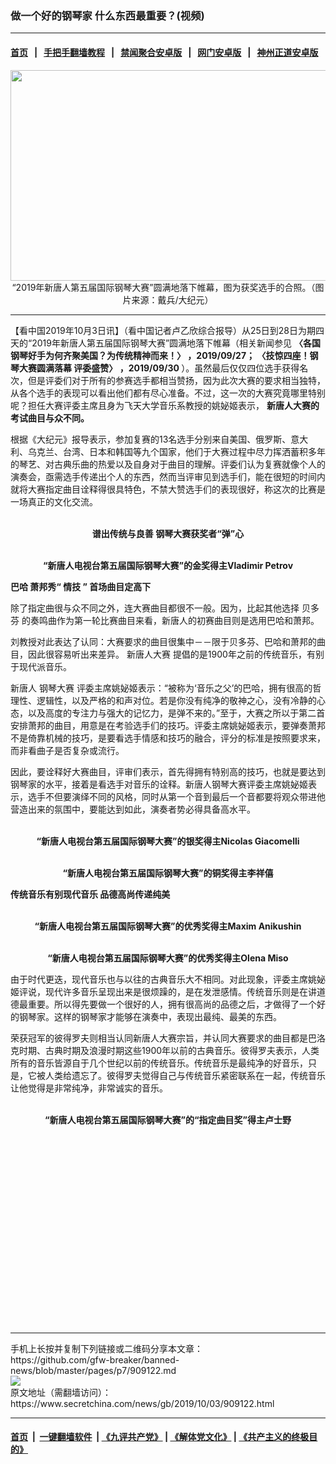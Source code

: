 ### 做一个好的钢琴家 什么东西最重要？(视频)
------------------------

#### [首页](https://github.com/gfw-breaker/banned-news/blob/master/README.md) &nbsp;&nbsp;|&nbsp;&nbsp; [手把手翻墙教程](https://github.com/gfw-breaker/guides/wiki) &nbsp;&nbsp;|&nbsp;&nbsp; [禁闻聚合安卓版](https://github.com/gfw-breaker/bn-android) &nbsp;&nbsp;|&nbsp;&nbsp; [网门安卓版](https://github.com/oGate2/oGate) &nbsp;&nbsp;|&nbsp;&nbsp; [神州正道安卓版](https://github.com/SzzdOgate/update) 



<div class="article_right" style="fone-color:#000">
 <p style="text-align:center">
  <img alt="" src="http://img2.secretchina.com/pic/2019/9-30/p2529711a81669942-ss.jpg" style="height:337px; width:600px"/>
  <br>
   “2019年新唐人第五届国际钢琴大赛”圆满地落下帷幕，图为获奖选手的合照。（图片来源：戴兵/大纪元）
   <span id="hideid" name="hideid" style="color:red;display:none;">
    <span href="https://www.secretchina.com">
    </span>
   </span>
  </br>
 </p>
 <div id="txt-mid1-t21-2017">
  

---


  </div>
 </div>
 <p>
  【看中国2019年10月3日讯】（看中国记者卢乙欣综合报导）从25日到28日为期四天的“2019年新唐人第五届国际钢琴大赛”圆满地落下帷幕（相关新闻参见
  <span href="http://www.secretchina.com/news/b5/2019/09/27/908593.html" target="_blank">
   <strong>
    〈各国钢琴好手为何齐聚美国？为传统精神而来！〉
   </strong>
  </span>
  <strong>
   ，2019/09/27；
  </strong>
  <strong>
   <span href="http://www.secretchina.com/news/b5/2019/09/30/909017.html" target="_blank">
    〈技惊四座！钢琴大赛圆满落幕 评委盛赞〉
   </span>
   ，2019/09/30
  </strong>
  ）。虽然最后仅仅四位选手获得名次，但是评委们对于所有的参赛选手都相当赞扬，因为此次大赛的要求相当独特，从各个选手的表现可以看出他们都有尽心准备。不过，这一次的大赛究竟哪里特别呢？担任大赛评委主席且身为飞天大学音乐系教授的姚妼姬表示，
  <strong>
   新唐人大赛的考试曲目与众不同。
  </strong>
  <span id="hideid" name="hideid" style="color:red;display:none;">
   <span href="https://www.secretchina.com">
   </span>
  </span>
 </p>
 <p>
  根据《大纪元》报导表示，参加复赛的13名选手分别来自美国、俄罗斯、意大利、乌克兰、台湾、日本和韩国等九个国家，他们于大赛过程中尽力挥洒蓄积多年的琴艺、对古典乐曲的热爱以及自身对于曲目的理解。评委们认为复赛就像个人的演奏会，亟需选手传递出个人的东西，然而当评审见到选手们，能在很短的时间内就将大赛指定曲目诠释得很具特色，不禁大赞选手们的表现很好，称这次的比赛是一场真正的文化交流。
 </p>
 <p style="text-align:center">
  <br>
   <strong>
    <span href="https://www.youtube.com/watch?v=ij3DTuAdXkk" target="_blank">
     谱出传统与良善 钢琴大赛获奖者“弹”心
    </span>
   </strong>
  </br>
 </p>
 <p style="text-align:center">
  <br>
   <strong>
    <span href="https://www.youtube.com/watch?v=BaSo7ZxTcoc&amp;t=1186s" target="_blank">
     “新唐人电视台第五届国际钢琴大赛”的金奖得主Vladimir Petrov
    </span>
   </strong>
  </br>
 </p>
 <p>
  <strong>
   <span href="https://www.secretchina.com/news/gb/tag/巴哈" target="_blank">
    巴哈
   </span>
   萧邦秀“
  </strong>
  <strong>
   情技
  </strong>
  <strong>
   ”
  </strong>
  <strong>
   首场曲目定高下
  </strong>
 </p>
 <p>
  除了指定曲很与众不同之外，连大赛曲目都很不一般。因为，比起其他选择
  <span href="https://www.secretchina.com/news/gb/tag/贝多芬" target="_blank">
   贝多芬
  </span>
  的奏鸣曲作为第一轮比赛曲目来看，新唐人的初赛曲目则是选用巴哈和萧邦。
 </p>
 <p>
  刘教授对此表达了认同：大赛要求的曲目很集中－－限于贝多芬、巴哈和萧邦的曲目，因此很容易听出来差异。
  <span href="https://www.secretchina.com/news/gb/tag/新唐人大赛" target="_blank">
   新唐人大赛
  </span>
  提倡的是1900年之前的传统音乐，有别于现代派音乐。
 </p>
 <p>
  新唐人
  <span href="https://www.secretchina.com/news/gb/tag/钢琴大赛" target="_blank">
   钢琴大赛
  </span>
  评委主席姚妼姬表示：“被称为‘音乐之父’的巴哈，拥有很高的哲理性、逻辑性，以及严格的和声对位。若是你没有纯净的敬神之心，没有冷静的心态，以及高度的专注力与强大的记忆力，是弹不来的。”至于，大赛之所以于第二首安排萧邦的曲目，用意是在考验选手们的技巧。评委主席姚妼姬表示，要弹奏萧邦不是倚靠机械的技巧，是要看选手情感和技巧的融合，评分的标准是按照要求来，而非看曲子是否复杂或流行。
 </p>
 <p>
  因此，要诠释好大赛曲目，评审们表示，首先得拥有特别高的技巧，也就是要达到钢琴家的水平，接着是看选手对音乐的诠释。新唐人钢琴大赛评委主席姚妼姬表示，选手不但要演绎不同的风格，同时从第一个音到最后一个音都要将观众带进他营造出来的氛围中，要能达到如此，演奏者势必得具备高水平。
 </p>
 <p style="text-align:center">
  <br>
   <strong>
    <span href="https://www.youtube.com/watch?v=yxoIXk-d60s" target="_blank">
     “新唐人电视台第五届国际钢琴大赛”的银奖得主Nicolas Giacomelli
    </span>
   </strong>
  </br>
 </p>
 <p style="text-align:center">
  <br>
   <strong>
    <span href="https://www.youtube.com/watch?v=oASxJRDc2qk" target="_blank">
     “新唐人电视台第五届国际钢琴大赛”的铜奖得主李祥僖
    </span>
   </strong>
  </br>
 </p>
 <p>
  <strong>
   传统音乐有别现代音乐
  </strong>
  <strong>
   品德高尚传递纯美
  </strong>
 </p>
 <p style="text-align: center;">
  <br>
   <span href="https://www.youtube.com/watch?v=jgRdY0KRO7s" target="_blank">
    <strong>
     “新唐人电视台第五届国际钢琴大赛”的优秀奖得主Maxim Anikushin
    </strong>
   </span>
  </br>
 </p>
 <p style="text-align:center">
  <br>
   <strong>
    <span href="https://www.youtube.com/watch?v=Q719x-2O6Ac&amp;t=1s" target="_blank">
     “新唐人电视台第五届国际钢琴大赛”的优秀奖得主Olena Miso
    </span>
   </strong>
  </br>
 </p>
 <p>
  由于时代更迭，现代音乐也与以往的古典音乐大不相同。对此现象，评委主席姚妼姬评说，现代许多音乐呈现出来是很烦躁的，是在发泄感情。传统音乐则是在讲道德最重要。所以得先要做一个很好的人，拥有很高尚的品德之后，才做得了一个好的钢琴家。这样的钢琴家才能够在演奏中，表现出最纯、最美的东西。
 </p>
 <p>
  荣获冠军的彼得罗夫则相当认同新唐人大赛宗旨，并认同大赛要求的曲目都是巴洛克时期、古典时期及浪漫时期这些1900年以前的古典音乐。彼得罗夫表示，人类所有的音乐皆源自于几个世纪以前的传统音乐。传统音乐是最纯净的好音乐，只是，它被人类给遗忘了。彼得罗夫觉得自己与传统音乐紧密联系在一起，传统音乐让他觉得是非常纯净，非常诚实的音乐。
 </p>
 <p style="text-align:center">
  <br>
   <strong>
    <span href="https://www.youtube.com/watch?v=WyUH6YsHojc&amp;t=601s" target="_blank">
     “新唐人电视台第五届国际钢琴大赛”的“指定曲目奖”得主卢士野
    </span>
   </strong>
   <div id="story_video" style="text-align: center;margin-top: 20px;">
   </div>
   <center>
    <div>
     <div id="txt-mid2-t22-2017" style="display: block;  height: 280px;  overflow: hidden;">
      <div id="SC-21">
      </div>
     </div>
    </div>
   </center>
  </br>
 </p>
</div>

<hr/>
手机上长按并复制下列链接或二维码分享本文章：<br/>
https://github.com/gfw-breaker/banned-news/blob/master/pages/p7/909122.md <br/>
<a href='https://github.com/gfw-breaker/banned-news/blob/master/pages/p7/909122.md'><img src='https://github.com/gfw-breaker/banned-news/blob/master/pages/p7/909122.md.png'/></a> <br/>
原文地址（需翻墙访问）：https://www.secretchina.com/news/gb/2019/10/03/909122.html


------------------------
#### [首页](https://github.com/gfw-breaker/banned-news/blob/master/README.md) &nbsp;|&nbsp; [一键翻墙软件](https://github.com/gfw-breaker/nogfw/blob/master/README.md) &nbsp;| [《九评共产党》](https://github.com/gfw-breaker/9ping.md/blob/master/README.md#九评之一评共产党是什么) | [《解体党文化》](https://github.com/gfw-breaker/jtdwh.md/blob/master/README.md) | [《共产主义的终极目的》](https://github.com/gfw-breaker/gczydzjmd.md/blob/master/README.md)


<img src='http://gfw-breaker.win/banned-news/pages/p7/909122.md' width='0px' height='0px'/>
